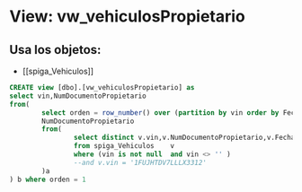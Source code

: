 # View: vw_vehiculosPropietario

## Usa los objetos:
- [[spiga_Vehiculos]]

```sql
CREATE view [dbo].[vw_vehiculosPropietario] as
select vin,NumDocumentoPropietario
from(
		select orden = row_number() over (partition by vin order by FechaDeActualizacion desc),vin,
		NumDocumentoPropietario
		from(
				select distinct v.vin,v.NumDocumentoPropietario,v.FechaDeActualizacion
				from spiga_Vehiculos	v
				where (vin is not null	and vin <> '' )
				--and v.vin = '1FUJHTDV7LLLX3312' 
		)a 
) b where orden = 1


```
